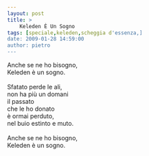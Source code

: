 ```yaml
---
layout: post
title: >
    Keleden È Un Sogno
tags: [speciale,keleden,scheggia d'essenza,]
date: 2009-01-28 14:59:00
author: pietro
---
```

Anche se ne ho bisogno,<br/>Keleden è un sogno.<br/><br/>Sfatato perde le ali,<br/>non ha più un domani<br/>il passato<br/>che le ho donato<br/>è ormai perduto,<br/>nel buio estinto e muto.<br/><br/>Anche se ne ho bisogno,<br/>Keleden è un sogno.
